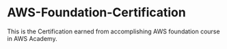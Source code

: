 # AWS-Foundation-Certification

This is the Certification earned from accomplishing AWS foundation course in AWS Academy.
